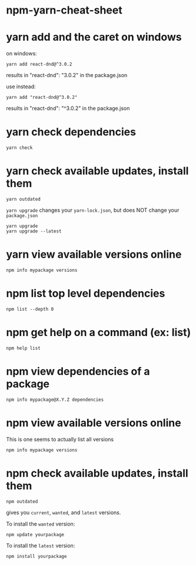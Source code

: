 # npm-yarn-cheat-sheet

# yarn add and the caret on windows

on windows:
```
yarn add react-dnd@^3.0.2
```
results in "react-dnd": "3.0.2" in the package.json

use instead:
```
yarn add "react-dnd@^3.0.2"
```
results in "react-dnd": "^3.0.2" in the package.json

# yarn check dependencies

```
yarn check
```

# yarn check available updates, install them 

```
yarn outdated
```

`yarn upgrade` changes your `yarn-lock.json`, but does NOT change your `package.json`

```
yarn upgrade
yarn upgrade --latest
```

# yarn view available versions online

```
npm info mypackage versions
```

# npm list top level dependencies

```
npm list --depth 0
```

# npm get help on a command (ex: list)
```
npm help list
```

# npm view dependencies of a package

```
npm info mypackage@X.Y.Z dependencies
```

# npm view available versions online

This is one seems to actually list all versions
```
npm info mypackage versions
```

# npm check available updates, install them 

```
npm outdated
```
gives you `current`, `wanted`, and `latest` versions.

To install the `wanted` version:
```
npm update yourpackage
```

To install the `latest` version:
```
npm install yourpackage
```


